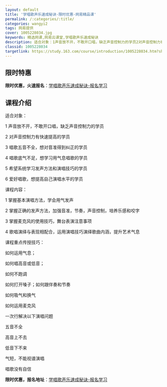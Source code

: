 ```yaml
---
layout: default
title: '学唱歌声乐速成秘诀-限时优惠-网易精品课'
permalink: /:categories/:title/
categories: wangyi2
tags: 网易提供
cover: 1005228034.jpg
keywords: 精选网课,网易云课堂,学唱歌声乐速成秘诀
description: 适合对象：1声音放不开，不敢开口唱，缺乏声音控制力的学员2对声音控制力有快速提高的学员3唱歌五音不全，想对音准得到纠正的
classid: 1005228034
targetlink: https://study.163.com/course/introduction/1005228034.htm?share=1&shareId=1025206652&utm_campaign=share&utm_medium=iphoneShare&utm_source=&utm_u=1025206652
---
```


## 限时特惠

**限时优惠，火速报名**：[学唱歌声乐速成秘诀-报名学习](https://study.163.com/course/introduction/1005228034.htm?share=1&shareId=1025206652&utm_campaign=share&utm_medium=iphoneShare&utm_source=&utm_u=1025206652)

## 课程介绍

适合对象：

1 声音放不开，不敢开口唱，缺乏声音控制力的学员

2 对声音控制力有快速提高的学员

3 唱歌五音不全，想对音准得到纠正的学员

4 唱歌底气不足，想学习用气息唱歌的学员

5 希望系统学习发声方法和演唱技巧的学员

6 爱好唱歌，想提高自己演唱水平的学员

课程内容：

1 掌握基本演唱方法，学会用气发声

2 掌握正确的发声方法，加强音准，节奏，声音控制，培养乐感和咬字

3 掌握麦克风的使用技巧，舞台表演注意事项

4 歌唱演绎与表现相配合，运用演唱技巧演绎歌曲内涵，提升艺术气息

课程重点传授技巧：

如何运用气息；

如何唱高音或低音；

如何不跑调

如何打开嗓子；如何跟伴奏和节奏

如何吸气和换气

如何运用麦克风

一次行解决以下演唱问题

五音不全

高音上不去

低音下不来

气短，不能视谱演唱

唱歌没有自信

**限时优惠，报名地址**：[学唱歌声乐速成秘诀-报名学习](https://study.163.com/course/introduction/1005228034.htm?share=1&shareId=1025206652&utm_campaign=share&utm_medium=iphoneShare&utm_source=&utm_u=1025206652)

